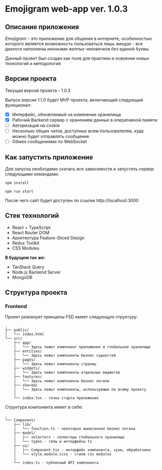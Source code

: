# Emojigram web-app ver. 1.0.3

## Описание приложения
*Emojigram* - это приложение для общения в интернете, особенностью которого является возможность пользоваться лишь эмодзи - все диалоги наполнены иконками желтых человечков без единой буквы.

Данный проект был создан как поле для практики и освоения новых технологий и методологий 

## Версии проекта
Текущая версия проекта - 1.0.3

Выпуск версии 1.1.0 будет MVP проекта, включающий следующий функционал:

- [x] Интерфейс, обновляемый на изменение хранилища
- [x] Рабочий Backend сервер с хранением данных в оперативной памяти
- [ ] Авторизация на cookie
- [ ] Несколько общих чатов, доступных всем пользователям, куда можно будет отправлять сообщения
- [ ] Обмен сообщениями по WebSocket

## Как запустить приложение
Для запуска необходимо скачать все зависимости и запустить сервер следующими командами:

```npm install```

```npm run start```

После чего сайт будет доступен по ссылке http://localhost:3000

## Стек технологий
- React + TypeScript
- React Router DOM
- Архитектура Feature-Sliced Design
- Redux Toolkit
- CSS Modules

**В будущем так же:**
- TanStack Query
- Node.js Backend Server
- MongoDB 

## Структура проекта

### Frontend

Проект реализует принципы FSD имеет следующую структуру:
```
.
├── public/
│   └── index.html
└── src/
    ├── app/
    │   └── Здесь лежит компонент приложения и глобальное хранилище
    ├── entities/
    │   └── Здесь лежат компоненты бизнес сущностей 
    ├── pages/
    │   └── Здесь лежат компоненты страниц
    ├── widgets/
    │   └── Здесь лежат компоненты отдельных виджетов
    ├── features/
    │   └── Здесь лежат компоненты бизнес логики
    ├── shared/
    │   └── Здесь лежат компоненты, используемые по всему проекту
    │
    └── index.tsx - точка старта приложения
```

Структура компонента имеет в себе:
```
.
└── Component/
    ├── lib/
    │   └── function.ts - некоторая вынесенная бизнес логика
    ├── model/
    │   ├── selectors - селекторы глобального хранилища
    │   └── types - типы и интерфейсы ts
    ├── ui/
    │   ├── Component.tsx - интерфейс компонента, хуки, обработчики
    │   └── style.module.scss - стили css modules
    │
    └── index.ts - публичный API компонента
```
